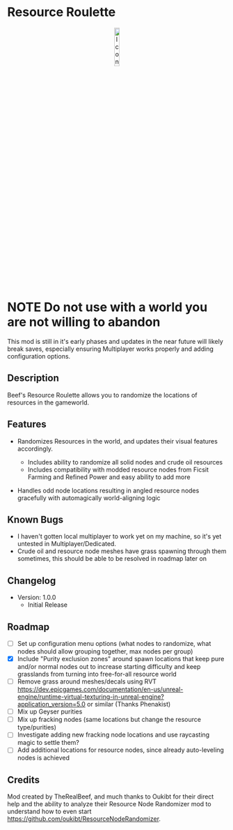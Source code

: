 # Resource Roulette

<p align="center" width="100%">
<img alt="Icon" src="./ResourceRoulette.png" width="15%" />
</p>

# NOTE **Do not use with a world you are not willing to abandon**
This mod is still in it's early phases and updates in the near future will likely break saves, especially ensuring Multiplayer works properly and adding configuration options.

## Description

Beef's Resource Roulette allows you to randomize the locations of resources in the gameworld.

## Features
- Randomizes Resources in the world, and updates their visual features accordingly.
  - Includes ability to randomize all solid nodes and crude oil resources
  - Includes compatibility with modded resource nodes from Ficsit Farming and Refined Power and easy ability to add more

- Handles odd node locations resulting in angled resource nodes gracefully with automagically world-aligning logic

## Known Bugs
- I haven't gotten local multiplayer to work yet on my machine, so it's yet untested in Multiplayer/Dedicated.
- Crude oil and resource node meshes have grass spawning through them sometimes, this should be able to be resolved in roadmap later on

## Changelog
- Version: 1.0.0
  - Initial Release

## Roadmap

- [ ] Set up configuration menu options (what nodes to randomize, what nodes should allow grouping together, max nodes per group)
- [X] Include "Purity exclusion zones" around spawn locations that keep pure and/or normal nodes out to increase starting difficulty and keep grasslands from turning into free-for-all resource world
- [ ] Remove grass around meshes/decals using RVT https://dev.epicgames.com/documentation/en-us/unreal-engine/runtime-virtual-texturing-in-unreal-engine?application_version=5.0 or similar (Thanks Phenakist)
- [ ] Mix up Geyser purities
- [ ] Mix up fracking nodes (same locations but change the resource type/purities)
- [ ] Investigate adding new fracking node locations and use raycasting magic to settle them?
- [ ] Add additional locations for resource nodes, since already auto-leveling nodes is achieved

## Credits

Mod created by TheRealBeef, and much thanks to Oukibt for their direct help and the ability to analyze their Resource Node Randomizer mod to understand how to even start https://github.com/oukibt/ResourceNodeRandomizer.

